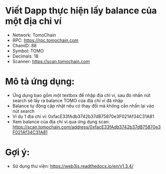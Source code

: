 # Viết Dapp thực hiện lấy balance của một địa chỉ ví

- Network: TomoChain
- RPC: https://rpc.tomochain.com
- ChainID: 88
- Symbol: TOMO
- Decimals: 18
- Scanner: https://scan.tomochain.com

# Mô tả ứng dụng:
- Ứng dụng bao gồm một textbox để nhập địa chỉ ví, sau đó nhấn nút search sẽ lấy ra balance TOMO của địa chỉ ví đã nhập
- Balance tự động cập nhật nếu có thay đổi mà không cần nhấn lại vào nút search
- Ví dụ 1 địa chỉ ví: 0xfacE33fAdb3742b37dB75870e3F021Af34C31A81
- Xem balance của địa chỉ ví qua ứng dụng scan: https://scan.tomochain.com/address/0xfacE33fAdb3742b37dB75870e3F021Af34C31A81

# Gợi ý:
- Sử dụng thư viện: https://web3js.readthedocs.io/en/v1.3.4/
